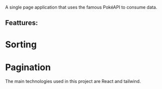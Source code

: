 A single page application that uses the famous PokéAPI to consume data. 
## Feattures:
# Sorting
# Pagination

The main technologies used in this project are React and tailwind.

